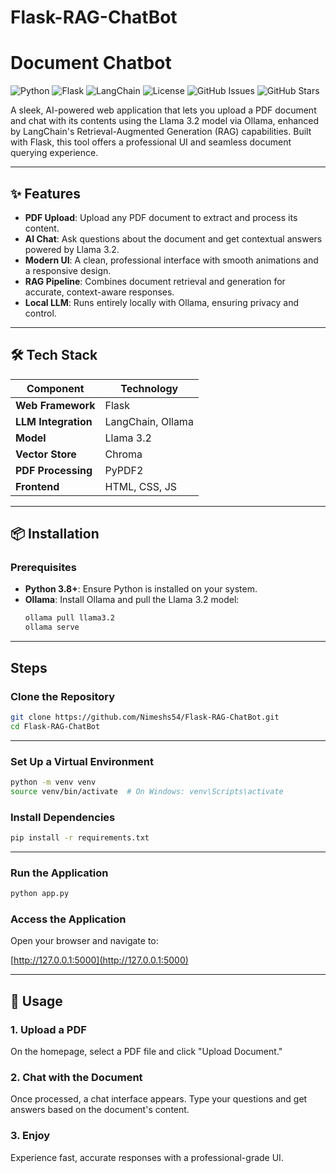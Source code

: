# Flask-RAG-ChatBot

# Document Chatbot

![Python](https://img.shields.io/badge/Python-3.8%2B-blue?style=flat-square&logo=python)
![Flask](https://img.shields.io/badge/Flask-3.0.3-green?style=flat-square&logo=flask)
![LangChain](https://img.shields.io/badge/LangChain-0.3.0-orange?style=flat-square)
![License](https://img.shields.io/badge/License-MIT-brightgreen?style=flat-square)
![GitHub Issues](https://img.shields.io/github/issues/yourusername/document-chatbot?style=flat-square)
![GitHub Stars](https://img.shields.io/github/stars/yourusername/document-chatbot?style=flat-square)

A sleek, AI-powered web application that lets you upload a PDF document and chat with its contents using the Llama 3.2 model via Ollama, enhanced by LangChain's Retrieval-Augmented Generation (RAG) capabilities. Built with Flask, this tool offers a professional UI and seamless document querying experience.

---

## ✨ Features

- **PDF Upload**: Upload any PDF document to extract and process its content.
- **AI Chat**: Ask questions about the document and get contextual answers powered by Llama 3.2.
- **Modern UI**: A clean, professional interface with smooth animations and a responsive design.
- **RAG Pipeline**: Combines document retrieval and generation for accurate, context-aware responses.
- **Local LLM**: Runs entirely locally with Ollama, ensuring privacy and control.

---

## 🛠️ Tech Stack

| Component           | Technology         |
|---------------------|--------------------|
| **Web Framework**   | Flask              |
| **LLM Integration** | LangChain, Ollama  |
| **Model**           | Llama 3.2          |
| **Vector Store**    | Chroma             |
| **PDF Processing**  | PyPDF2             |
| **Frontend**        | HTML, CSS, JS      |

---

## 📦 Installation

### Prerequisites
- **Python 3.8+**: Ensure Python is installed on your system.
- **Ollama**: Install Ollama and pull the Llama 3.2 model:
  ```bash
  ollama pull llama3.2
  ollama serve

---

## Steps
### Clone the Repository
  ```bash
  git clone https://github.com/Nimeshs54/Flask-RAG-ChatBot.git
  cd Flask-RAG-ChatBot
  ```

---

### Set Up a Virtual Environment
  ```bash
  python -m venv venv
  source venv/bin/activate  # On Windows: venv\Scripts\activate
  ```

### Install Dependencies
  ```bash
  pip install -r requirements.txt
  ```

---

### Run the Application
  ```bash
  python app.py
  ```

### Access the Application

Open your browser and navigate to:

[http://127.0.0.1:5000](http://127.0.0.1:5000)

---

## 🚀 Usage

### 1. Upload a PDF
On the homepage, select a PDF file and click "Upload Document."

### 2. Chat with the Document
Once processed, a chat interface appears. Type your questions and get answers based on the document's content.

### 3. Enjoy
Experience fast, accurate responses with a professional-grade UI.

